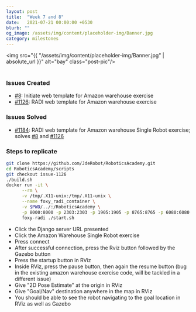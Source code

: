 ```yaml
---
layout: post
title:  "Week 7 and 8"
date:   2021-07-21 00:00:00 +0530
blurb: ""
og_image: /assets/img/content/placeholder-img/Banner.jpg
category: milestones
---
```


<img src="{{ "/assets/img/content/placeholder-img/Banner.jpg" | absolute_url }}" alt="bay" class="post-pic"/>
<br />
<br />

### Issues Created
- [#8][]: Initiate web template for Amazon warehouse exercise
- [#1126][]: RADI web template for Amazon warehouse exercise

### Issues Solved
- [#1184][]: RADI web template for Amazon warehouse Single Robot exercise; solves [#8][] and [#1126][]

### Steps to replicate
```sh
git clone https://github.com/JdeRobot/RoboticsAcademy.git
cd RoboticsAcademy/scripts
git checkout issue-1126
./build.sh
docker run -it \
      --rm \
      -v /tmp/.X11-unix:/tmp/.X11-unix \
      --name foxy_radi_container \
      -v $PWD/../:/RoboticsAcademy \
      -p 8000:8000 -p 2303:2303 -p 1905:1905 -p 8765:8765 -p 6080:6080 -p 6081:6081 -p 1108:1108 \
      foxy-radi ./start.sh
```
- Click the Django server URL presented
- Click the Amazon Warehouse Single Robot exercise
- Press connect
- After successful connection, press the Rviz button followed by the Gazebo button
- Press the startup button in RViz
- Inside RViz, press the pause button, then again the resume button (bug in the existing amazon warehouse exercise code, will be tackled in a different issue)
- Give "2D Pose Estimate" at the origin in RViz
- Give "Goal/Nav" destination anywhere in the map in RViz
- You should be able to see the robot navigating to the goal location in RViz as well as Gazebo


[#8]: https://github.com/TheRoboticsClub/gsoc2021-Siddharth_Saha/issues/8 "Issue #8"
[#1126]: https://github.com/JdeRobot/RoboticsAcademy/issues/1126 "Issue #1126"
[#1184]: https://github.com/JdeRobot/RoboticsAcademy/pull/1184 "Pull request #1184"

